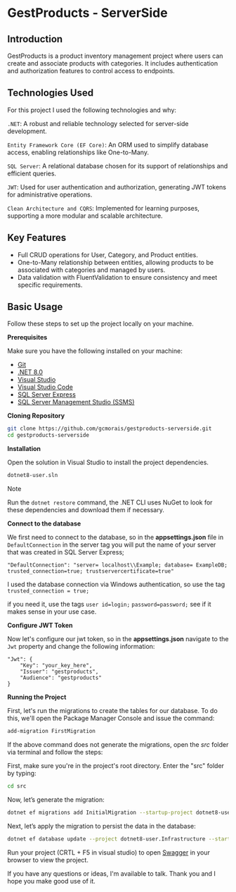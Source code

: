 # GestProducts - ServerSide

## <a name="apresentation">Introduction</a>

GestProducts is a product inventory management project where users can create and associate products with categories. It includes authentication and authorization features to control access to endpoints.

## <a name="techsUsage">Technologies Used</a>

For this project I used the following technologies and why:

``.NET``:  A robust and reliable technology selected for server-side development.

``Entity Framework Core (EF Core)``: An ORM used to simplify database access, enabling relationships like One-to-Many.

``SQL Server``: A relational database chosen for its support of relationships and efficient queries.

``JWT``: Used for user authentication and authorization, generating JWT tokens for administrative operations.

``Clean Architecture and CQRS``: Implemented for learning purposes, supporting a more modular and scalable architecture.

## <a name="basicUsage">Key Features</a>

 - Full CRUD operations for User, Category, and Product entities.
 - One-to-Many relationship between entities, allowing products to be associated with categories and managed by users.
 - Data validation with FluentValidation to ensure consistency and meet specific requirements.

## <a name="basicUsage">Basic Usage</a>

Follow these steps to set up the project locally on your machine.


**Prerequisites**
<a name="prerequisites"></a>

Make sure you have the following installed on your machine:

- [Git](https://git-scm.com/)
- [.NET 8.0](https://dotnet.microsoft.com/pt-br/download/dotnet/8.0)
- [Visual Studio](https://visualstudio.microsoft.com/pt-br/)
- [Visual Studio Code](https://code.visualstudio.com/)
- [SQL Server Express](https://www.microsoft.com/pt-br/sql-server/sql-server-downloads)
- [SQL Server Management Studio (SSMS)](https://learn.microsoft.com/en-us/sql/ssms/download-sql-server-management-studio-ssms?view=sql-server-ver16)



**Cloning Repository**
<a name="cloning"></a>

```bash
git clone https://github.com/gcmorais/gestproducts-serverside.git
cd gestproducts-serverside
```

**Installation**
<a name="installation"></a>

Open the solution in Visual Studio to install the project dependencies.

```bash
dotnet8-user.sln
```

> [!note]
>
>  Run the `dotnet restore` command, the .NET CLI uses NuGet to look for these dependencies and download them if necessary. 


**Connect to the database**
<a name="connectdb"></a>

We first need to connect to the database, so in the <strong>appsettings.json</strong> file in `DefaultConnection` in the server tag you will put the name of your server that was created in SQL Server Express;

```env
"DefaultConnection": "server= localhost\\Example; database= ExampleDB; trusted_connection=true; trustservercertificate=true"
```

I used the database connection via Windows authentication, so use the tag `trusted_connection = true;` 

if you need it, use the tags `user id=login;` `password=password;` see if it makes sense in your use case.

**Configure JWT Token**
<a name="connectdb"></a>

Now let's configure our jwt token, so in the <strong>appsettings.json</strong> navigate to the `Jwt` property and change the following information:

```env
"Jwt": {
    "Key": "your_key_here",
    "Issuer": "gestproducts",
    "Audience": "gestproducts"
}
```

**Running the Project**
<a name="running"></a>

First, let's run the migrations to create the tables for our database.
To do this, we'll open the Package Manager Console and issue the command:

```bash
add-migration FirstMigration
```

If the above command does not generate the migrations, open the *src* folder via terminal and follow the steps:

First, make sure you're in the project's root directory. Enter the "src" folder by typing:

```bash
cd src
```
Now, let’s generate the migration:

```bash
dotnet ef migrations add InitialMigration --startup-project dotnet8-user.Api --project dotnet8-user.Infrastructure
```
Next, let’s apply the migration to persist the data in the database:

```bash
dotnet ef database update --project dotnet8-user.Infrastructure --startup-project dotnet8-user.Api
```

Run your project (CRTL + F5 in visual studio) to open [Swagger](https://swagger.io/) in your browser to view the project.

If you have any questions or ideas, I'm available to talk. Thank you and I hope you make good use of it. 